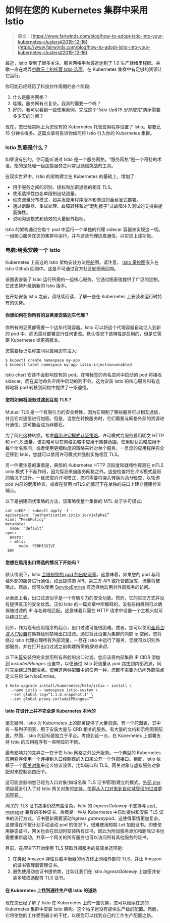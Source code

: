 # 如何在您的 Kubernetes 集群中采用 Istio

> 原文：[https://www.fairwinds.com/blog/how-to-adopt-istio-into-your-kubernetes-clusters#2019-12-16](https://www.fairwinds.com/blog/how-to-adopt-istio-into-your-kubernetes-clusters#2019-12-16)

最近，Istio 受到了很多关注。服务网格平台最近达到了 1.0 生产就绪里程碑。谷歌一直在戏弄[谷歌云上的托管 Istio 选项](https://cloud.google.com/istio/)。在 Kubernetes 集群中有足够的资源让它运行。

你可能已经经历了科技炒作周期的各个阶段:

1.  什么是服务网格？
2.  哇哦。服务网有点复杂。我真的需要一个吗？
3.  好的。我可以看到一些使用案例。完成这个“*Istio Up&15 分钟跑完*”演示需要多少天的时间？

现在，您已经实际上为您现有的 Kubernetes 托管应用程序设置了 Istio。那要比 15 分钟长得多。这篇文章将告诉你如何将 Istio 引入你的 Kubernetes 集群。

### Istio 到底是什么？

如果没有别的，你可能听说过 Istio 是一个服务网格。“服务网格”是一个奇特的术语，指的是处理一组连接服务之间常见通信挑战的工具。

在现实世界中，Istio 的架构建立在 Kubernetes 的基础上，增加了:

*   用于服务之间的识别、授权和加密通信的相互 TLS。
*   使用选择性白名单限制出站流量。
*   动态流量分布模式，如并发应用程序版本和渐进的金丝雀式部署。
*   通过断路器、重试处理、故障转移和对“混乱猴子”式故障注入测试的支持来提高弹性。
*   说明沟通模式和绩效的大量额外指标。

Istio 的架构通过在每个 pod 中运行一个单独的代理 sidecar 容器来实现这一切。一组核心服务在您的集群中运行，并与这些代理边盘通信，以实现上述功能。

### 电脑:给我安装一个 Istio

Kubernetes 上首选的 Istio 架构安装方法是[舵](https://helm.sh/)图。请注意， [Istio 掌舵图](https://github.com/istio/istio/tree/master/install/kubernetes/helm/istio)嵌入在 Istio Github 回购中。这是不可通过官方社区舵图表回购。

该图表安装了 Istio 运行所需的一组核心服务。它通过图表值提供了广泛的定制。它还支持升级到新的 Istio 版本。

在开始安装 Istio 之前，请继续阅读，了解一些在 Kubernetes 上安装和运行时特有的优势。

#### 你想如何在你所有的豆荚里安装边车代理？

你所有的豆荚都需要一个边车代理容器。Istio 可以将这个代理容器自动注入到新的 pod 中，而无需对部署进行任何更改。默认情况下该特性是启用的，但是它需要 Kubernetes 或更高版本。

您需要标记名称空间以启用边车注入:

```
$ kubectl create namespace my-app
$ kubectl label namespace my-app istio-injection=enabled
```

Istio chart 安装不会影响现有的 pod。在带标签的命名空间中启动的 pod 将接收 sidecar，而在其他命名空间中启动的则不会。这为安装 Istio 的核心服务和有选择地将 pod 转移到网格中提供了一条途径。

#### 您将如何将服务过渡到互助 TLS？

Mutual TLS 是一个有吸引力的安全特性，因为它限制了哪些服务可以相互通信，并且它对通信进行加密。但是，当您在转换服务时，它们需要与网格外部的资源进行通信，这可能会成为绊脚石。

为了简化这种转换，考虑[启用*许可*模式认证策略](https://istio.io/docs/tasks/security/mtls-migration/)。许可模式为服务启用明文 HTTP 和 mTLS 流量。该策略可以在网格策略中应用于集群范围，使用默认策略应用于每个命名空间，或者使用更细粒度的策略来针对单个服务。一旦您的应用程序完全迁移到 Istio，您就可以禁用许可模式并强制实施相互 TLS。

另一件要注意的事情是，典型的 Kubernetes HTTP 活跃度和就绪性探测在 mTLS only 模式下不起作用，因为探测来自服务网格之外。这些检查将在*许可*模式启用的情况下进行。一旦您取消*许可*模式，您将需要将探头转换为*执行*检查，以轮询 pod 内部的健康检查，或者在禁用 mTLS 的情况下在单独的端口上建立健康检查端点。

以下是创建网状策略的方法，该策略使整个集群的 MTL 处于许可模式:

```
cat <<EOF | kubectl apply -f -
apiVersion: “authentication.istio.io/v1alpha1”
kind: “MeshPolicy”
metadata:
  name: “default”
spec:
  peers:
  — mtls:
      mode: PERMISSIVE
 EOF
```

#### 您想在启用出口筛选的情况下开始吗？

默认情况下，Istio [会限制您的 pod 的出站流量](https://istio.io/docs/tasks/traffic-management/egress/)。这意味着，如果您的 pod 与网格外部的服务进行通信，如云提供商 API、第三方 API 或托管数据库，流量将被阻止。然后，您可以使用 [ServiceEntries](https://istio.io/docs/tasks/traffic-management/egress/#setting-route-rules-on-an-external-service) 有选择地启用对外部服务的访问。

从表面上看，出口过滤似乎是一个有吸引力的安全功能。然而，它的实现方式并没有提供真正的安全优势。正如 Istio 的一篇文章中所解释的，没有任何机制可以确保被过滤的 IP 与名称相匹配。这意味着只需在 HTTP 请求中设置一个主机头就可以绕过过滤。

此外，作为现有应用程序的起点，出口过滤可能很困难。或者，您可以使用[全局*包含入口*设置](https://istio.io/docs/tasks/traffic-management/egress/#calling-external-services-directly)在集群级别禁用出口过滤。通过将此设置为集群的内部 ip 空间，您将绕过 Istio 代理处理所有外部流量。一旦在 Istio 中运行了服务，您就可以识别外部服务，并在打开出口过滤之前构建所需的*服务条目*。

以下头盔安装将完全禁用所有吊舱的出口过滤。您应该将内部集群 IP CIDR 添加到 *includeIPRanges* 设置中，以便通过 Istio 将流量从 pod 路由到内部资源，同时完全绕过外部端点。使用这两种配置中的任何一种，您都不需要为访问外部端点定义任何 ServiceEntries。

```
$ helm upgrade install/kubernetes/helm/istio — install \
  --name istio — namespace istio-system \
  --set global.tag=”1.1.0.snapshot.1" \
  --set global.proxy.includeIPRanges=””
```

#### Istio 在设计上并不完全是 Kubernetes 本地的

毫无疑问，Istio 为 Kubernetes 上的部署提供了大量资源。有一个舵图表，其中有一系列子图表，用于安装大量与 CRD 相关的服务。有大量的文档和示例图表配置。然而，Istio 的目标是独立于平台。考虑到这一点，在 Kubernetes 上部署支持 Istio 的应用程序有一些明显的不同。

最有影响力的差异之一在于在 Istio 网格之外公开服务。一个典型的 Kubernetes 应用程序使用一个连接到入口控制器的入口来公开一个外部接口。相反，Istio 依赖于一个[网关对象](https://istio.io/docs/tasks/traffic-management/ingress/)来定义协议设置，比如端口和 TLS。网关对象与虚拟服务对象配对来控制路由细节。

这可能会影响您已经为入口对象(如域名和 TLS 证书管理)建立的模式。[外部 dns](https://github.com/kubernetes-incubator/external-dns) 项目最近引入了对 Istio 网关对象的[支持，使得从入口对象到自动域管理的过渡更加容易。](https://github.com/kubernetes-incubator/external-dns/releases/tag/v0.5.6)

*网关*的 TLS 证书故事仍然有些复杂。Istio 的 *IngressGateway* 不支持与 [cert-manager](https://github.com/jetstack/cert-manager) 兼容的多种证书，后者是一种从 Kubernetes 中自动提供和安装 TLS 证书的流行方式。证书更新需要滚动*ingress gateway*pod，这使得事情更加复杂。这使得在不按计划手动滚动 pod 的情况下，很难使用短期 Let 加密证书。即使使用静态证书，网关也会在启动时安装所有证书，因此为附加服务添加和删除证书也需要重新启动。共享一个网关的所有服务也可以访问所有其他服务的证书。

目前，在*网关*下开始使用 TLS 获取外部服务的最简单选项是:

1.  在类似 Amazon 弹性负载平衡器的地方终止网格外部的 TLS，并让 Amazon 的证书管理器管理证书。
2.  避免使用动态证书提供商，比如让我们在 Istio *IngressGateway* 上加密并安装多域或通配符 TLS 证书。

#### 在 Kubernetes 上找到通往生产级 Istio 的道路

现在您已经了解了 Istio 在 Kubernetes 上的一些优势，您可以继续在您的 Kubernetes 集群中安装 Istio 架构。这个帖子远没有提供生产级的配置。然而，它将使您的工作受到最小的干扰，以便您可以找到自己的工作生产配置之路。